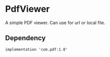 # PdfViewer
A simple PDF viewer. Can use for url or local file.

## Dependency
```
implementation 'com.pdf:1.0'